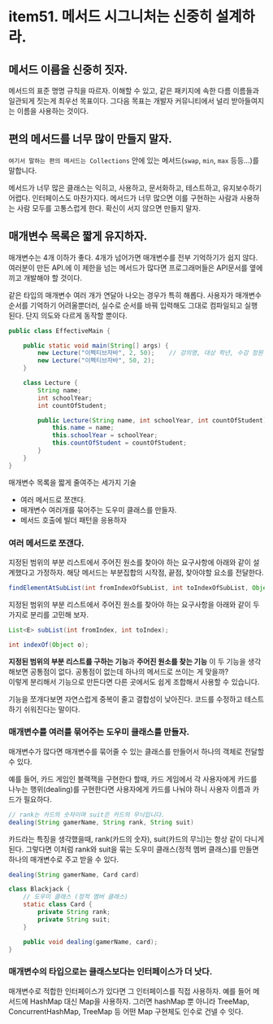 # item51. 메서드 시그니처는 신중히 설계하라.

## 메서드 이름을 신중히 짓자.

메서드의 표준 명명 규칙을 따르자. 이해할 수 있고, 같은 패키지에 속한 다름 이름들과 일관되게 짓는게 최우선 목표이다. 그다음 목표는 개발자 커뮤니티에서 널리 받아들여지는 이름을 사용하는 것이다.

## 편의 메서드를 너무 많이 만들지 말자.

`여기서 말하는 편의 메서드는 Collections` 안에 있는 메서드(`swap`, `min`, `max` 등등...)를 말합니다.&#x20;

메서드가 너무 많은 클래스는 익히고, 사용하고, 문서화하고, 테스트하고, 유지보수하기 어렵다. 인터페이스도 마찬가지다. 메서드가 너무 많으면 이를 구현하는 사람과 사용하는 사람 모두를 고통스럽게 한다. 확신이 서지 않으면 만들지 말자.

## 매개변수 목록은 짧게 유지하자.

매개변수는 4개 이하가 좋다. 4개가 넘어가면 매개변수를 전부 기억하기가 쉽지 않다. 여러분이 만든 API.에 이 제한을 넘는 메서드가 많다면 프로그래머들은 API문서를 옆에 끼고 개발해야 할 것이다.&#x20;

같은 타입의 매개변수 여러 개가 연달아 나오는 경우가 특히 해롭다. 사용자가 매개변수 순서를 기억하기 어려울뿐더러, 실수로 순서를 바꿔 입력해도 그대로 컴파일되고 실행 된다. 단지 의도와 다르게 동작할 뿐이다.

```java
public class EffectiveMain {

    public static void main(String[] args) {
        new Lecture("이펙티브자바", 2, 50);    // 강의명, 대상 학년, 수강 정원
        new Lecture("이펙티브자바", 50, 2);
    }

    class Lecture {
        String name;
        int schoolYear;
        int countOfStudent;

        public Lecture(String name, int schoolYear, int countOfStudent) {
            this.name = name;
            this.schoolYear = schoolYear;
            this.countOfStudent = countOfStudent;
        }
    }
}
```

매개변수 목록을 짧게 줄여주는 세가지 기술

* 여러 메서드로 쪼갠다.
* 매개변수 여러개를 묶어주는 도우미 클래스를 만들자.
* 메서드 호출에 빌더 패턴을 응용하자

### 여러 메서드로 쪼갠다.

지정된 범위의 부분 리스트에서 주어진 원소를 찾아야 하는 요구사항에 아래와 같이 설계했다고 가정하자. 해당 메서드는 부분집합의 시작점, 끝점, 찾아야할 요소를 전달한다.

```java
findElementAtSubList(int fromIndexOfSubList, int toIndexOfSubList, Object element);
```

지정된 범위의 부분 리스트에서 주어진 원소를 찾아야 하는 요구사항을 아래와 같이 두 가지로 분리를 고민해 보자.&#x20;

```java
List<E> subList(int fromIndex, int toIndex);

int indexOf(Object o);
```

&#x20;**지정된 범위의 부분 리스트를 구하는 기능**과 **주어진 원소를 찾는 기능** 이 두 기능을 생각해보면 공통점이 없다.   공통점이 없는데 하나의 메서드로 쓰이는 게 맞을까? \
이렇게 분리해서 기능으로 만든다면 다른 곳에서도 쉽게 조합해서 사용할 수 있습니다.

기능을 쪼개다보면 자연스럽게 중복이 줄고 결합성이 낮아진다. 코드를 수정하고 테스트하기 쉬워진다는 말이다.

### 매개변수를 여러를 묶어주는 도우미 클래스를 만들자.

매개변수가 많다면 매개변수를 묶어줄 수 있는 클래스를 만들어서 하나의 객체로 전달할 수 있다.

예를 들어, 카드 게임인 블랙잭을 구현한다 할때,  카드 게임에서 각 사용자에게 카드를 나누는 행위(dealing)를 구현한다면 사용자에게 카드를 나눠야 하니 사용자 이름과 카드가 필요하다.

```java
// rank는 카드의 숫자이며 suit은 카드의 무늬입니다.
dealing(String gamerName, String rank, String suit)
```

카드라는 특징을 생각했을때,  rank(카드의 숫자), suit(카드의 무늬)는 항상 같이 다니게 된다. 그렇다면 이처럼 rank와 suit을 묶는 도우미 클래스(정적 멤버 클래스)를 만들면 하나의 매개변수로 주고 받을 수 있다.

```java
dealing(String gamerName, Card card)
```

```java
class Blackjack {
    // 도우미 클래스 (정적 멤버 클래스)
    static class Card {
        private String rank;
        private String suit;
    }

    public void dealing(gamerName, card);
}
```



### 매개변수의 타입으로는 클래스보다는 인터페이스가 더 낫다.

매개변수로 적합한 인터페이스가 있다면 그 인터페이스를 직접 사용하자. 예를 들어 메서드에 HashMap 대신 Map을 사용하자. 그러면 hashMap 뿐 아니라 TreeMap, ConcurrentHashMap, TreeMap 등 어떤 Map 구현체도 인수로 건넬 수 잇다.&#x20;





